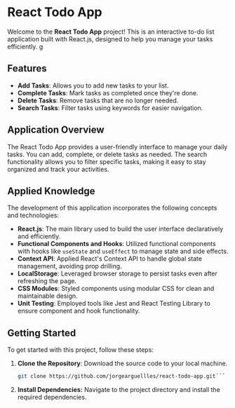 # React Todo App

Welcome to the **React Todo App** project! This is an interactive to-do list application built with React.js, designed to help you manage your tasks efficiently.
g
## Features

- **Add Tasks**: Allows you to add new tasks to your list.
- **Complete Tasks**: Mark tasks as completed once they're done.
- **Delete Tasks**: Remove tasks that are no longer needed.
- **Search Tasks**: Filter tasks using keywords for easier navigation.

## Application Overview

The React Todo App provides a user-friendly interface to manage your daily tasks. You can add, complete, or delete tasks as needed. The search functionality allows you to filter specific tasks, making it easy to stay organized and track your activities.

## Applied Knowledge

The development of this application incorporates the following concepts and technologies:

- **React.js**: The main library used to build the user interface declaratively and efficiently.
- **Functional Components and Hooks**: Utilized functional components with hooks like `useState` and `useEffect` to manage state and side effects.
- **Context API**: Applied React's Context API to handle global state management, avoiding prop drilling.
- **LocalStorage**: Leveraged browser storage to persist tasks even after refreshing the page.
- **CSS Modules**: Styled components using modular CSS for clean and maintainable design.
- **Unit Testing**: Employed tools like Jest and React Testing Library to ensure component and hook functionality.

## Getting Started

To get started with this project, follow these steps:

1. **Clone the Repository**: Download the source code to your local machine.

   ```bash
   git clone https://github.com/jorgearguellles/react-todo-app.git´´´

   ```

2. **Install Dependencies:** Navigate to the project directory and install the required dependencies.
